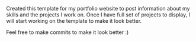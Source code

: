 Created this template for my portfolio website to post information about my skills and the projects I work on. Once I have full set of projects to display, I will start working on the template to make it look better.

Feel free to make commits to make it look better :)
